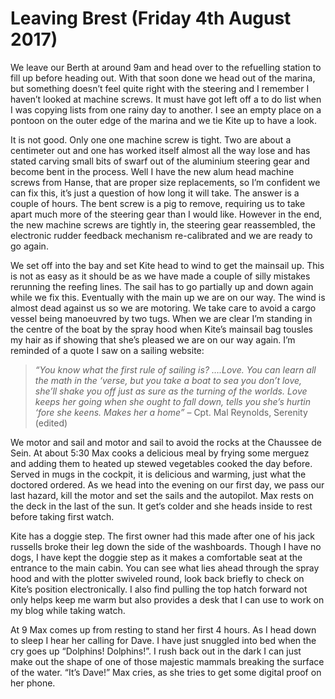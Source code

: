 
# Leaving Brest (Friday 4th August 2017) #

We leave our Berth at around 9am and head over to the refuelling station to fill up before heading out. With that soon done we head out of the marina, but something doesn’t feel quite right with the steering and I remember I haven’t looked at  machine screws. It must have got left off a to do list when I was copying lists from one rainy day to another. I see an empty place on a pontoon on the outer edge of the marina and we tie Kite up to have a look.

It is not good. Only one one machine screw is tight. Two are about a centimeter out and one has worked itself almost all the way lose and has stated carving small bits of swarf out of the aluminium steering gear and become bent in the process. Well I have the new alum head machine screws from Hanse, that are proper size replacements, so I’m confident we can fix this, it’s just a question of how long it will take. The answer is a couple of hours. The bent screw is a pig to remove, requiring us to take apart much more of the steering gear than I would like. However in the end, the new machine screws are tightly in, the steering gear reassembled, the electronic  rudder feedback mechanism re-calibrated and we are ready to go again.

We set off into the bay and set Kite head to wind to get the mainsail up. This is not as easy as it should be as we have made a couple of silly mistakes rerunning the reefing lines. The sail has to go partially up and down again while we fix this. Eventually with the main up we are on our way. The wind is almost dead against us so we are motoring. We take care to avoid a cargo vessel being manoeuvred by two tugs. When we are clear I’m standing in the centre of the boat by the spray hood when Kite’s mainsail bag tousles my hair as if showing that she’s pleased we are on our way again. I’m reminded of a quote I saw on a sailing website:

>*“You know what the first rule of sailing is? ….Love. You can learn all the math in the ‘verse, but you take a boat to sea you don’t love, she’ll shake you off just as sure as the turning of the worlds. Love keeps her going when she ought to fall down, tells you she’s hurtin ‘fore she keens. Makes her a home”* – Cpt. Mal Reynolds, Serenity (edited)

We motor and sail and motor and sail to avoid the rocks at the Chaussee de Sein. At about 5:30 Max cooks a delicious meal by frying some merguez and adding them to heated up stewed vegetables cooked the day before. Served in mugs in the cockpit, it is delicious and warming, just what the doctored ordered. As we head into the evening on our first day, we pass our last hazard, kill the motor and set the sails and the autopilot. Max rests on the deck in the last of the sun. It get‘s colder and she heads inside to rest before taking first watch.

Kite has a doggie step. The first owner had this made after one of his jack russells broke their leg down the side of the washboards. Though I have no dogs, I have kept the doggie step as it makes a comfortable seat at the entrance to the main cabin. You can see what lies ahead through the spray hood and with the plotter swiveled round, look back briefly to check on Kite’s position electronically. I also find pulling the top hatch forward not only helps keep me warm but also provides a desk that I can use to work on my blog while taking watch.

At 9 Max comes up from resting to stand her first 4 hours. As I head down to sleep I hear her calling for Dave. I have just snuggled into bed when the cry goes up “Dolphins! Dolphins!”. I rush back out in the dark I can just make out the shape of one of those majestic mammals breaking the surface of the water. “It’s Dave!” Max cries, as she tries to get some digital proof on her phone.
